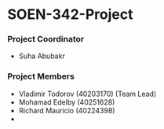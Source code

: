 # SOEN-342-Project

### Project Coordinator
- Suha Abubakr

### Project Members
- Vladimir Todorov (40203170) (Team Lead)
- Mohamad Edelby (40251628)
- Richard Mauricio (40224398)
-
